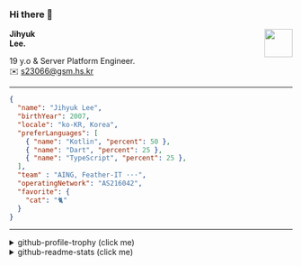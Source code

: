 ### Hi there 👋
<img src="https://github.githubassets.com/images/mona-loading-default.gif" width="50px" align="right">
</a>

**Jihyuk\
Lee.**

19 y.o & Server Platform Engineer.\
✉️ <s23066@gsm.hs.kr>

---

```json
{
  "name": "Jihyuk Lee",
  "birthYear": 2007,
  "locale": "ko-KR, Korea",
  "preferLanguages": [
    { "name": "Kotlin", "percent": 50 },
    { "name": "Dart", "percent": 25 },
    { "name": "TypeScript", "percent": 25 },
  ],
  "team" : "AING, Feather-IT ···",
  "operatingNetwork": "AS216042",
  "favorite": {
    "cat": "🐈"
  }
}
```
---
<details>
  <summary>github-profile-trophy (click me)</summary>
  
![](https://github-profile-trophy.vercel.app/?username=withJihyuk&row=1&column=8&theme=nord)
  
</details>
<details>
  <summary>github-readme-stats (click me)</summary>
  
<!--START_SECTION:waka-->
![Code Time](http://img.shields.io/badge/Code%20Time-984%20hrs%2034%20mins-blue)

![Lines of code](https://img.shields.io/badge/%EC%A0%80%EB%8A%94%20%EC%97%AC%ED%83%9C%EA%B9%8C%EC%A7%80%20-784.7%20thousand%20%EC%A4%84%EC%9D%98%20%EC%BD%94%EB%93%9C%EB%A5%BC%20%EC%9E%91%EC%84%B1%ED%96%88%EC%96%B4%EC%9A%94.-blue)

**저는 아침형 인간이에요. 🐤** 

```text
🌞 아침                     988 commits         ██████░░░░░░░░░░░░░░░░░░░   22.35 % 
🌆 낮　                     1532 commits        █████████░░░░░░░░░░░░░░░░   34.66 % 
🌃 저녁                     1553 commits        █████████░░░░░░░░░░░░░░░░   35.14 % 
🌙 밤　                     347 commits         ██░░░░░░░░░░░░░░░░░░░░░░░   07.85 % 
```


📊 **저는 이번주를 이렇게 시간을 보냈어요.** 

```text
🕑︎ Timezone: Asia/Seoul

💬 프로그래밍 언어들: 
TypeScript               3 hrs 44 mins       ███████████████░░░░░░░░░░   60.43 % 
Kotlin                   1 hr 5 mins         ████░░░░░░░░░░░░░░░░░░░░░   17.57 % 
Java                     53 mins             ████░░░░░░░░░░░░░░░░░░░░░   14.40 % 
Bash                     16 mins             █░░░░░░░░░░░░░░░░░░░░░░░░   04.52 % 
Markdown                 7 mins              ░░░░░░░░░░░░░░░░░░░░░░░░░   01.96 % 

🔥 에디터들: 
VS Code                  4 hrs 12 mins       █████████████████░░░░░░░░   67.99 % 
IntelliJ IDEA            1 hr 58 mins        ████████░░░░░░░░░░░░░░░░░   32.01 % 

💻 운영 체제들: 
Mac                      6 hrs 11 mins       █████████████████████████   100.00 % 
```


 Last Updated on 13/10/2025 18:51:14 UTC
<!--END_SECTION:waka-->

</details>

</div>


